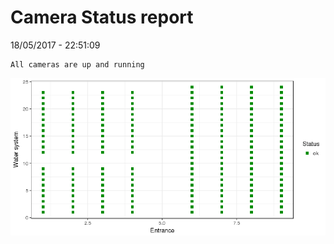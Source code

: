 Camera Status report
================
18/05/2017 - 22:51:09

    All cameras are up and running

![](camreport_files/figure-markdown_github/unnamed-chunk-2-1.png)
